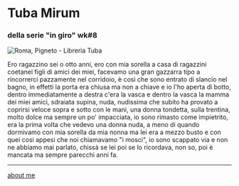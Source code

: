 # Tuba Mirum
### della serie "in giro" wk#8

![](https://live.staticflickr.com/65535/52708659208_02216b175e_c.jpg
"Roma, Pigneto - Libreria Tuba")

Ero ragazzino sei o otto anni, ero con mia sorella a casa di ragazzini coetanei figli di amici dei miei, facevamo una gran gazzarra tipo a rincorrerci pazzamente nel corridoio, è così che sono entrato di slancio nel bagno, in effetti la porta era chiusa ma non a chiave e io l'ho aperta di botto, dentro immediatamente a destra c'era la vasca e dentro la vasca la mamma dei miei amici, sdraiata supina, nuda, nudissima che subito ha provato a coprirsi veloce sopra e sotto con le mani, una donna tondetta, sulla trentina, molto dolce ma sempre un po' impacciata, io sono rimasto come impietrito, era la prima volta che vedevo una donna nuda, a meno di quando dormivamo con mia sorella da mia nonna ma lei era a mezzo busto e con quei cosi appesi che noi chiamavamo "i mosci", io sono scappato via e non ne abbiamo mai parlato, chissà se lei poi se lo ricordava, non so, poi è mancata ma sempre parecchi anni fa.

---
[about me](https://about.me/cacioman)
